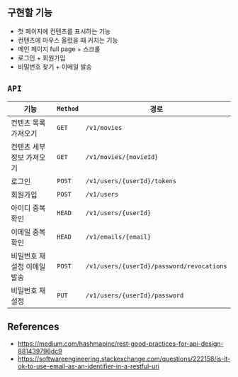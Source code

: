 ## 구현할 기능
- 첫 페이지에 컨텐츠를 표시하는 기능
- 컨텐츠에 마우스 올렸을 때 커지는 기능
- 메인 페이지 full page + 스크롤
- 로그인 + 회원가입
- 비밀번호 찾기 + 이메일 발송

## `API`

| 기능  | `Method` | 경로 | 
| ------------- | ------------- | ------------- |
| 컨텐츠 목록 가져오기  | `GET` | `/v1/movies` |
| 컨텐츠 세부 정보 가져오기 | `GET` | `/v1/movies/{movieId}` |
|로그인| `POST` | `/v1/users/{userId}/tokens` |
|회원가입 |`POST`| `/v1/users`|
|아이디 중복확인 | `HEAD` | `/v1/users/{userId}`| 
|이메일 중복확인 | `HEAD` | `/v1/emails/{email}`| 
|비밀번호 재설정 이메일 발송| `POST` | `/v1/users/{userId}/password/revocations`  |
|비밀번호 재설정|`PUT`|`/v1/users/{userId}/password`|

## References
- https://medium.com/hashmapinc/rest-good-practices-for-api-design-881439796dc9
- https://softwareengineering.stackexchange.com/questions/222158/is-it-ok-to-use-email-as-an-identifier-in-a-restful-uri
